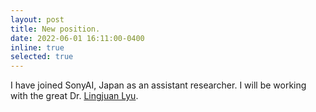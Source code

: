 ```yaml
---
layout: post
title: New position.
date: 2022-06-01 16:11:00-0400
inline: true
selected: true
---
```


I have joined SonyAI, Japan as an assistant researcher. I will be working with the great Dr. [Lingjuan Lyu](https://sites.google.com/view/lingjuan-lyu/home).

